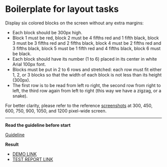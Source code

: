 # Boilerplate for layout tasks

Display six colored blocks on the screen without any extra margins:

- Each block should be 300px high.
- Block 1 must be red, block 2 must be 4 fifths red and 1 fifth black, block 3
must be 3 fifths red and 2 fifths black, block 4 must be 2 fifths red and 3
fifths black, block 5 must be 1 fifth red and 4 fifths black, block 6 must be
black.
- Each block should have its number (1 to 6) placed in its center in white Arial
100px font.
- Blocks must be put in 2 to 6 rows and stretched: each row must fit either 1,
2, or 3 blocks so that the width of each block is not less than its height
(300px).
- The first row is to be read from left ro right, the second row from right to
left, the third row again from left to right (this way we have a zigzag, or a
snake).

For better clarity, please refer to the reference [screenshots](references) at
300, 450, 600, 750, 900, 1050, and 1200 pixel-wide screen.

---
**Read the guideline before start**

[Guideline](https://github.com/mate-academy/layout_task-guideline/blob/master/README.md)

**Result**

- [DEMO LINK](https://serhii-p.github.io/layout_snake/)
- [TEST REPORT LINK](https://serhii-p.github.io/layout_snake/report/html_report/)
